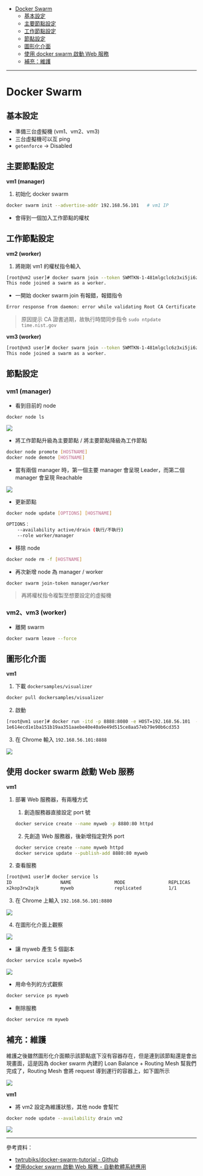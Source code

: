 * [Docker Swarm](https://github.com/linjiachi/Linux_note/blob/master/109-1%20Docker/W10-20201117.md#docker-swarm)
    - [基本設定](https://github.com/linjiachi/Linux_note/blob/master/109-1%20Docker/W10-20201117.md#%E5%9F%BA%E6%9C%AC%E8%A8%AD%E5%AE%9A)
    - [主要節點設定](https://github.com/linjiachi/Linux_note/blob/master/109-1%20Docker/W10-20201117.md#%E4%B8%BB%E8%A6%81%E7%AF%80%E9%BB%9E%E8%A8%AD%E5%AE%9A)
    - [工作節點設定](https://github.com/linjiachi/Linux_note/blob/master/109-1%20Docker/W10-20201117.md#%E5%B7%A5%E4%BD%9C%E7%AF%80%E9%BB%9E%E8%A8%AD%E5%AE%9A)
    - [節點設定](https://github.com/linjiachi/Linux_note/blob/master/109-1%20Docker/W10-20201117.md#%E7%AF%80%E9%BB%9E%E8%A8%AD%E5%AE%9A)
    - [圖形化介面](https://github.com/linjiachi/Linux_note/blob/master/109-1%20Docker/W10-20201117.md#%E5%9C%96%E5%BD%A2%E5%8C%96%E4%BB%8B%E9%9D%A2)
    - [使用 docker swarm 啟動 Web 服務](https://github.com/linjiachi/Linux_note/blob/master/109-1%20Docker/W10-20201117.md#%E4%BD%BF%E7%94%A8-docker-swarm-%E5%95%9F%E5%8B%95-web-%E6%9C%8D%E5%8B%99)
    - [補充：維護](https://github.com/linjiachi/Linux_note/blob/master/109-1%20Docker/W10-20201117.md#%E8%A3%9C%E5%85%85%E7%B6%AD%E8%AD%B7)
---
# Docker Swarm
## 基本設定
* 準備三台虛擬機 (vm1、vm2、vm3)
* 三台虛擬機可以互 ping
* `getenforce` -> Disabled

## 主要節點設定
**vm1 (manager)** 
1. 初始化 docker swarm
```sh
docker swarm init --advertise-addr 192.168.56.101   # vm1 IP
```
* 會得到一個加入工作節點的權杖

## 工作節點設定
**vm2 (worker)**
1. 將剛剛 vm1 的權杖指令輸入
```sh
[root@vm2 user]# docker swarm join --token SWMTKN-1-481mlgclc6z3xi5ji6zpdyi8pfobgrm0iwy3m5x1tues5ir9gb-0ql526pozmtf6kfdtjg8e6ifd 192.168.56.101:2377
This node joined a swarm as a worker.
```
* 一開始 docker swarm join 有報錯，報錯指令
```sh
Error response from daemon: error while validating Root CA Certificate: x509: certificate has expired or is not yet valid
```
> 原因提示 CA 證書過期，故執行時間同步指令 `sudo ntpdate time.nist.gov`

**vm3 (worker)**
```sh
[root@vm3 user]# docker swarm join --token SWMTKN-1-481mlgclc6z3xi5ji6zpdyi8pfobgrm0iwy3m5x1tues5ir9gb-0ql526pozmtf6kfdtjg8e6ifd 192.168.56.101:2377
This node joined a swarm as a worker.
```
## 節點設定
### vm1 (manager)
* 看到目前的 node
```sh
docker node ls
```

![](Image/W10-20201117/dockernodels.PNG)

* 將工作節點升級為主要節點 / 將主要節點降級為工作節點
```sh
docker node promote [HOSTNAME]
docker node demote [HOSTNAME]
```

* 當有兩個 manager 時，第一個主要 manager 會呈現 Leader，而第二個 manager 會呈現 Reachable

![](Image/W10-20201117/2manager.PNG)

* 更新節點
```sh
docker node update [OPTIONS] [HOSTNAME]

OPTIONS：
    --availability active/drain (執行/不執行)
    --role worker/manager
```
* 移除 node
```sh
docker node rm -f [HOSTNAME]
```
* 再次新增 node 為 manager / worker
```sh
docker swarm join-token manager/worker
```
> 再將權杖指令複製至想要設定的虛擬機

### vm2、vm3 (worker)
* 離開 swarm
```sh
docker swarm leave --force
```

## 圖形化介面
**vm1**
1. 下載 `dockersamples/visualizer`
```sh
docker pull dockersamples/visualizer
```
2. 啟動
```sh
[root@vm1 user]# docker run -itd -p 8888:8080 -e HOST=192.168.56.101  -e PORT=8080 -v /var/run/docker.sock:/var/run/docker.sock --name visualizer dockersamples/visualizer
1e614ecd1e1ba151b19aa351aaebe40e40a9e49d515ce8aa57eb79e90b6cd353
```
3. 在 Chrome 輸入 `192.168.56.101:8888`

![](Image/W10-20201117/GraphicalUserInterface.PNG)

## 使用 docker swarm 啟動 Web 服務
**vm1**
1. 部署 Web 服務器，有兩種方式
    
    1.  創造服務器直接設定 port 號
    
    ```sh
    docker service create --name myweb -p 8880:80 httpd
    ```
    2. 先創造 Web 服務器，後新增指定對外 port
    
    ```sh
    docker service create --name myweb httpd
    docker service update --publish-add 8880:80 myweb
    ```
2. 查看服務
```sh
[root@vm1 user]# docker service ls
ID                  NAME                MODE                REPLICAS            IMAGE               PORTS
x2kop3rw2ajk        myweb               replicated          1/1                 httpd:latest        *:8880->80/tcp
```
3. 在 Chrome 上輸入 `192.168.56.101:8880`

![](Image/W10-20201117/webservice.PNG)

4. 在圖形化介面上觀察

![](Image/W10-20201117/webservice1.PNG)

* 讓 myweb 產生 5 個副本
```sh
docker service scale myweb=5
```
![](Image/W10-20201117/webservice5.PNG)

* 用命令列的方式觀察
```sh
docker service ps myweb
```
* 刪除服務
```sh
docker service rm myweb
```
## 補充：維護
維護之後雖然圖形化介面顯示該節點底下沒有容器存在，但是連到該節點還是會出現畫面，這是因為 docker swarm 內建的 Loan Balance + Routing Mesh 幫我們完成了，Routing Mesh 會將 request 導到運行的容器上，如下圖所示

![](Image/W10-20201117/ingressnetwork.png)

**vm1**
* 將 vm2 設定為維護狀態，其他 node 會幫忙
```sh
docker node update --availability drain vm2
```
![](Image/W10-20201117/webservice5drain.PNG)

---
參考資料：
- [twtrubiks/docker-swarm-tutorial - Github](https://github.com/twtrubiks/docker-swarm-tutorial#docker-machine-%E6%95%99%E5%AD%B8)
- [使用docker swarm 啟動 Web 服務 - 自動軟體系統應用](https://kawsing.gitbook.io/opensystem/docker-swarm/shi-yong-docker-swarm-qi-dong-web-fu-wu)
